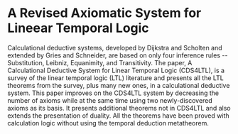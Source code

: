 # A Revised Axiomatic System for Lineear Temporal Logic

Calculational deductive systems, developed by Dijkstra and Scholten and extended by Gries and Schneider, are based on only four inference rules -- Substitution, Leibniz, Equanimity, and Transitivity.
The paper, A Calculational Deductive System for Linear Temporal Logic (CDS4LTL), is a survey of the linear temporal logic (LTL) literature and presents all the LTL theorems from the survey, plus many new ones, in a calculational deductive system.
This paper improves on the CDS4LTL system by decreasing the number of axioms while at the same time using two newly-discovered axioms as its basis.
It presents additional theorems not in CDS4LTL and also extends the presentation of duality.
All the theorems have been proved with calculation logic without using the temporal deduction metatheorem.
